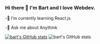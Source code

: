 ### Hi there 👋 I'm Bart and I love Webdev.


 -🌱 I’m currently learning React.js
 
 -💬 Ask me about Anythink
 
 
[![bart's GitHub stats](https://github-readme-stats.vercel.app/api?username=bartlomiejra)](https://github.com/bartlomiejra@theme=dark@show_icons=true)
![bart's GitHub stats](https://github-readme-stats.vercel.app/api?username=bartlomiejra@theme=dark&show_icons=true)


<!--
**bartlomiejra/bartlomiejra** is a ✨ _special_ ✨ repository because its `README.md` (this file) appears on your GitHub profile.

Here are some ideas to get you started:

- 🔭 I’m currently working on ...
- 👯 I’m looking to collaborate on ...
- 🤔 I’m looking for help with ...
- 📫 How to reach me: ...
- 😄 Pronouns: ...
- ⚡ Fun fact: ...
-->
